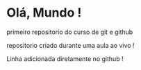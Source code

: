 # Olá, Mundo !
 primeiro repositorio do curso de git e github

 repositorio criado durante uma aula ao vivo !
 
 Linha adicionada diretamente no github !
